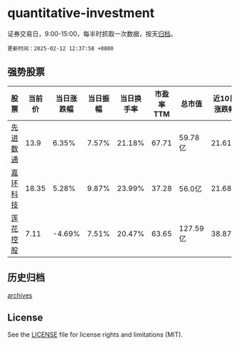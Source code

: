 # quantitative-investment

证券交易日，9:00-15:00，每半时抓取一次数据，按天[归档](archives)。

`更新时间：2025-02-12 12:37:58 +0800`

## 强势股票

|股票|当前价|当日涨跌幅|当日振幅|当日换手率|市盈率TTM|总市值|近10日涨跌幅|
|----|----|----|----|----|----|----|----|
|[先进数通](https://xueqiu.com/S/SZ300541)|13.9|6.35%|7.57%|21.18%|67.71|59.78亿|21.61%|
|[嘉环科技](https://xueqiu.com/S/SH603206)|18.35|5.28%|9.87%|23.99%|37.28|56.0亿|21.68%|
|[莲花控股](https://xueqiu.com/S/SH600186)|7.11|-4.69%|7.51%|20.47%|63.65|127.59亿|38.87%|

## 历史归档

[archives](archives)

## License

See the [LICENSE](LICENSE) file for license rights and limitations (MIT).